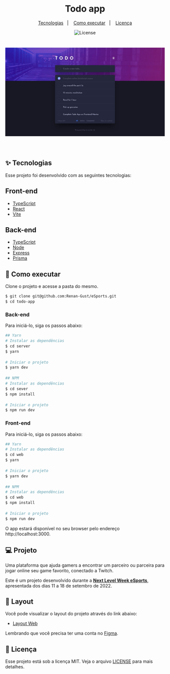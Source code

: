 <h1 align="center">Todo app</h1>

<p align="center">
  <a href="#-tecnologias">Tecnologias</a>&nbsp;&nbsp;&nbsp;|&nbsp;&nbsp;&nbsp;
  <a href="#-como-executar">Como executar</a>&nbsp;&nbsp;&nbsp;|&nbsp;&nbsp;&nbsp;
  <a href="#-licença">Licença</a>
</p>

<p align="center">
  <img alt="License" src="https://img.shields.io/static/v1?label=license&message=MIT&color=8257E5&labelColor=000000">
</p>

<h1 align="center">
    <img src="https://github.com/Renan-Gust/Todo-app/blob/main/public/images/todo-app.jpg" alt="todo-app" />
</h1>

<br>

## ✨ Tecnologias

Esse projeto foi desenvolvido com as seguintes tecnologias:

## Front-end
- [TypeScript](https://www.typescriptlang.org/)
- [React](https://reactjs.org)
- [Vite](https://vitejs.dev/)

## Back-end
- [TypeScript](https://www.typescriptlang.org/)
- [Node](https://nodejs.org/en/)
- [Express](https://expressjs.com/pt-br/)
- [Prisma](https://www.prisma.io/)

## 🚀 Como executar

Clone o projeto e acesse a pasta do mesmo.

```bash
$ git clone git@github.com:Renan-Gust/eSports.git
$ cd todo-app
```

### Back-end

Para iniciá-lo, siga os passos abaixo:
```bash
## Yarn
# Instalar as dependências
$ cd server
$ yarn

# Iniciar o projeto
$ yarn dev

## NPM
# Instalar as dependências
$ cd sever
$ npm install

# Iniciar o projeto
$ npm run dev
```

### Front-end

Para iniciá-lo, siga os passos abaixo:
```bash
## Yarn
# Instalar as dependências
$ cd web
$ yarn

# Iniciar o projeto
$ yarn dev

## NPM
# Instalar as dependências
$ cd web
$ npm install

# Iniciar o projeto
$ npm run dev
```

O app estará disponível no seu browser pelo endereço http://localhost:3000.

## 💻 Projeto

Uma plataforma que ajuda gamers a encontrar um parceiro ou parceira para jogar online seu game favorito, conectado a Twitch.

Este é um projeto desenvolvido durante a **[Next Level Week eSports](https://nextlevelweek.com/)**, apresentada dos dias 11 a 18 de setembro de 2022.

## 🔖 Layout

Você pode visualizar o layout do projeto através do link abaixo:

- [Layout Web](https://www.figma.com/file/0wpM365ROgAkIz1xytUh5F/NLW-eSports-(Community)?node-id=6%3A23)

Lembrando que você precisa ter uma conta no [Figma](http://figma.com/).

## 📄 Licença

Esse projeto está sob a licença MIT. Veja o arquivo [LICENSE](LICENSE) para mais detalhes.
